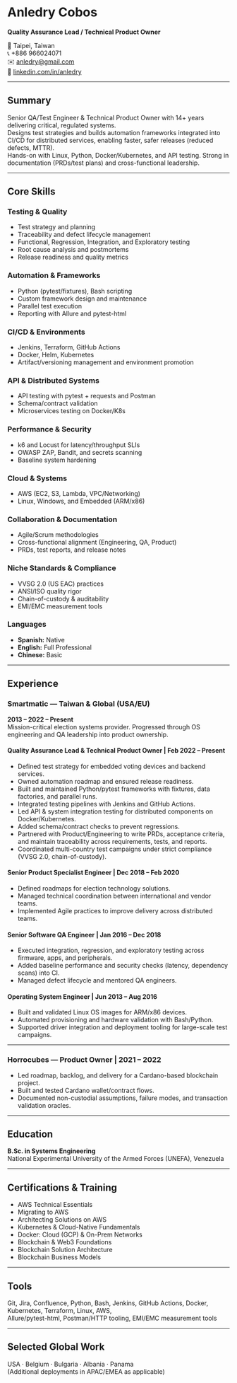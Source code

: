 # Anledry Cobos  
**Quality Assurance Lead / Technical Product Owner**  

📍 Taipei, Taiwan  
📞 +886 966024071  
✉️ [anledry@gmail.com](mailto:anledry@gmail.com)  
🔗 [linkedin.com/in/anledry](https://linkedin.com/in/anledry)

---

## Summary

Senior QA/Test Engineer & Technical Product Owner with 14+ years delivering critical, regulated systems.  
Designs test strategies and builds automation frameworks integrated into CI/CD for distributed services, enabling faster, safer releases (reduced defects, MTTR).  
Hands-on with Linux, Python, Docker/Kubernetes, and API testing. Strong in documentation (PRDs/test plans) and cross-functional leadership.

---

## Core Skills

### Testing & Quality
- Test strategy and planning  
- Traceability and defect lifecycle management  
- Functional, Regression, Integration, and Exploratory testing  
- Root cause analysis and postmortems  
- Release readiness and quality metrics

### Automation & Frameworks
- Python (pytest/fixtures), Bash scripting  
- Custom framework design and maintenance  
- Parallel test execution  
- Reporting with Allure and pytest-html

### CI/CD & Environments
- Jenkins, Terraform, GitHub Actions  
- Docker, Helm, Kubernetes  
- Artifact/versioning management and environment promotion

### API & Distributed Systems
- API testing with pytest + requests and Postman  
- Schema/contract validation  
- Microservices testing on Docker/K8s

### Performance & Security
- k6 and Locust for latency/throughput SLIs  
- OWASP ZAP, Bandit, and secrets scanning  
- Baseline system hardening

### Cloud & Systems
- AWS (EC2, S3, Lambda, VPC/Networking)  
- Linux, Windows, and Embedded (ARM/x86)

### Collaboration & Documentation
- Agile/Scrum methodologies  
- Cross-functional alignment (Engineering, QA, Product)  
- PRDs, test reports, and release notes

### Niche Standards & Compliance
- VVSG 2.0 (US EAC) practices  
- ANSI/ISO quality rigor  
- Chain-of-custody & auditability  
- EMI/EMC measurement tools  

### Languages
- **Spanish:** Native  
- **English:** Full Professional  
- **Chinese:** Basic  

---

## Experience

### **Smartmatic — Taiwan & Global (USA/EU)**  
**2013 – 2022 – Present**  
Mission-critical election systems provider. Progressed through OS engineering and QA leadership into product ownership.

#### **Quality Assurance Lead & Technical Product Owner | Feb 2022 – Present**
- Defined test strategy for embedded voting devices and backend services.  
- Owned automation roadmap and ensured release readiness.  
- Built and maintained Python/pytest frameworks with fixtures, data factories, and parallel runs.  
- Integrated testing pipelines with Jenkins and GitHub Actions.  
- Led API & system integration testing for distributed components on Docker/Kubernetes.  
- Added schema/contract checks to prevent regressions.  
- Partnered with Product/Engineering to write PRDs, acceptance criteria, and maintain traceability across requirements, tests, and reports.  
- Coordinated multi-country test campaigns under strict compliance (VVSG 2.0, chain-of-custody).

#### **Senior Product Specialist Engineer | Dec 2018 – Feb 2020**
- Defined roadmaps for election technology solutions.  
- Managed technical coordination between international and vendor teams.  
- Implemented Agile practices to improve delivery across distributed teams.

#### **Senior Software QA Engineer | Jan 2016 – Dec 2018**
- Executed integration, regression, and exploratory testing across firmware, apps, and peripherals.  
- Added baseline performance and security checks (latency, dependency scans) into CI.  
- Managed defect lifecycle and mentored QA engineers.

#### **Operating System Engineer | Jun 2013 – Aug 2016**
- Built and validated Linux OS images for ARM/x86 devices.  
- Automated provisioning and hardware validation with Bash/Python.  
- Supported driver integration and deployment tooling for large-scale test campaigns.

---

### **Horrocubes — Product Owner | 2021 – 2022**
- Led roadmap, backlog, and delivery for a Cardano-based blockchain project.  
- Built and tested Cardano wallet/contract flows.  
- Documented non-custodial assumptions, failure modes, and transaction validation oracles.

---

## Education

**B.Sc. in Systems Engineering**  
National Experimental University of the Armed Forces (UNEFA), Venezuela  

---

## Certifications & Training

- AWS Technical Essentials  
- Migrating to AWS  
- Architecting Solutions on AWS  
- Kubernetes & Cloud-Native Fundamentals  
- Docker: Cloud (GCP) & On-Prem Networks  
- Blockchain & Web3 Foundations  
- Blockchain Solution Architecture  
- Blockchain Business Models  

---

## Tools

Git, Jira, Confluence, Python, Bash, Jenkins, GitHub Actions, Docker, Kubernetes, Terraform, Linux, AWS,  
Allure/pytest-html, Postman/HTTP tooling, EMI/EMC measurement tools

---

## Selected Global Work

USA · Belgium · Bulgaria · Albania · Panama  
(Additional deployments in APAC/EMEA as applicable)